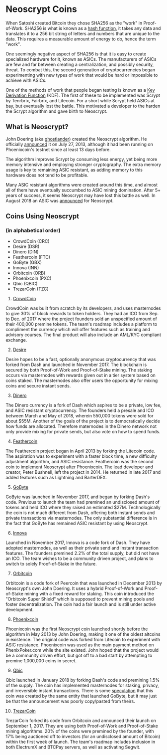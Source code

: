 # Neoscrypt Coins

When Satoshi created Bitcoin they chose SHA256 as the "work" in Proof-of-Work. SHA256 is what is known as a [hash function](https://en.wikipedia.org/wiki/Hash_function), it takes any data and translates it to a 256 bit string of letters and numbers that are unique to the data. This requires a measurable amount of energy to do, hence the term "work".

One seemingly negative aspect of SHA256 is that it is easy to create specialized hardware for it, known as ASICs. The manufacturers of ASICs are few and far between creating a centralization, and possibly security, threat. To combat this, the second generation of cryptocurrencies began experimenting with new types of work that would be hard or impossible to achieve with ASICs.

One of the methods of work that people began testing is known as a [Key Derivation Function](https://en.wikipedia.org/wiki/Key_derivation_function) (KDF). The first of these to be implemented was Scrypt by Tenrbrix, Fairbrix, and Litecoin. For a short while Scrypt held ASICs at bay, but eventually lost the battle. This motivated a developer to the harden the Scrypt algorithm and gave birth to Neoscrypt.

## What is Neoscrypt?

John Doering (aka [ghostlander](https://github.com/ghostlander)) created the Neoscrypt algorithm. He officially [announced](https://bitcointalk.org/index.php?topic=712650.0) it on July 27, 2013, although it had been running on Phoenixcoin's testnet since at least 13 days before.

The algorithm improves Scrypt by consuming less energy, yet being more memory intensive and employing stronger cryptography. The extra memory usage is key to remaining ASIC resistant, as adding memory to this hardware does not tend to be profitable.

Many ASIC resistant algorithms were created around this time, and almost all of them have eventually succumbed to ASIC mining domination. After 5+ years of success, it seems Neoscrypt may have lost this battle as well. In August 2018 an ASIC was [announced](https://globenewswire.com/news-release/2018/08/28/1557351/0/en/BITTECH-Offers-the-world-first-miner-for-NeoScrypt-algorithm.html) for Neoscrypt.

## Coins Using Neoscrypt
### (in alphabetical order)

+ CrowdCoin (CRC)
+ Desire (DSR)
+ Dinero (DIN)
+ Feathercoin (FTC)
+ GoByte (GBX)
+ Innova (INN)
+ Orbitcoin (ORB)
+ Phoenixcoin (PXC)
+ Qbic (QBIC)
+ TrezarCoin (TZC)

1. [CrowdCoin](https://crowdcoin.site/)

CrowdCoin was built from scratch by its developers, and uses masternodes to give 30% of block rewards to token holders. They had an ICO from Sep. to Dec. of 2017 where the project founders sold an unspecified amount of their 400,000 premine tokens. The team's roadmap includes a platform to compliment the currency which will offer features such as training and advisory courses. The final product will also include an AML/KYC compliant exchange.

2. [Desire](https://www.desire-crypto.com)

Desire hopes to be a fast, optionally anonymous cryptocurrency that was forked from Dash and launched in November 2017. The blockchain is secured by both Proof-of-Work and Proof-of-Stake mining. The staking occurs via masternodes with rewards given out in a tier system based on coins staked. The masternodes also offer users the opportunity for mixing coins and secure instant sends.

3. [Dinero](https://dinerocoin.org/)

The Dinero currency is a fork of Dash which aspires to be a private, low fee, and ASIC resistant cryptocurrency. The founders held a presale and ICO between March and May of 2018, wherein 550,000 tokens were sold for about $55M. Another of the goals of the project is to democratically decide how funds are allocated. Therefore maternodes in the Dinero network not only provide mixing for private sends, but also vote on how to spend funds.

4. [Feathercoin](https://feathercoin.com/)

The Feathercoin project began in April 2013 by forking the Litecoin code. The aspiration was to experiment with a faster block time, a new difficulty adjustment algorithm, and ASIC resistance. Feathercoin was the second coin to implement Neoscrypt after Phoenixcoin. The lead developer and creator, Peter Bushnell, left the project in 2014. He returned in late 2017 and added features such as Lightning and BarterDEX.

5. [GoByte](https://www.gobyte.network/)

GoByte was launched in November 2017, and began by forking Dash's code. Previous to launch the team had premined an undisclosed amount of tokens and held ICO where they raised an estimated $27M. Technologically the coin is not much different from Dash, offering both instant sends and private transactions via masternodes. The only substantial difference is in the fact that GoByte has remained ASIC resistant by using Neoscrypt.

6. [Innova](https://innovacoin.info)

Launched in November 2017, Innova is a code fork of Dash. They have adopted masternodes, as well as their private send and instant transaction features. The founders premined 2.2% of the total supply, but did not have an ICO. The team wishes to be a community driven project, and plans to switch to solely Proof-of-Stake in the future.

7. [Orbitcoin](http://www.orbitcoin.org/)

Orbitcoin is a code fork of Peercoin that was launched in December 2013 by Neoscrypt's own John Doering. It uses a hybrid Proof-of-Work and Proof-of-Stake mining with a fixed reward for staking. This coin introduced the "Orbitcoin Super Shield" which is supposed to prevent mining pools and foster decentralization. The coin had a fair launch and is still under active development.

8. [Phoenixcoin](http://www.phoenixcoin.org/)

Phoenixcoin was the first Neoscrypt coin launched shortly before the algorithm in May 2013 by John Doering, making it one of the oldest altcoins in existence. The original code was forked from Litecoin to experiment with ASIC resistance. Phoenixcoin was used as the main payment method on PhenixPoker.com while the site existed. John hoped that the project would be a community driven effort, but got off to a bad start by attempting to premine 1,000,000 coins in secret.

9. [Qbic](https://qbic.io/)

Qbic launched in January 2018 by forking Dash's code and premining 1.5% of the supply. The coin has implemented masternodes for staking, privacy, and irreversible instant transactions. There is some [speculation](https://bitcointalk.org/index.php?topic=2737347.msg27991314#msg27991314) that this coin was created by the same entity that launched GoByte, but it may just be that the announcement was poorly copy/pasted from theirs.

10. [TrezarCoin](https://trezarcoin.com)

TrezarCoin forked its code from Orbitcoin and announced their launch on September 1, 2017. They are using both Proof-of-Work and Proof-of-Stake mining algorithms. 20% of the coins were premined by the founder, with 17% being auctioned off to investors (for an undisclosed amount of Bitcoin) within the first week of launch. The team's roadmap includes inclusion in both ElectrumX and BTCPay servers, as well as activating Segwit.
